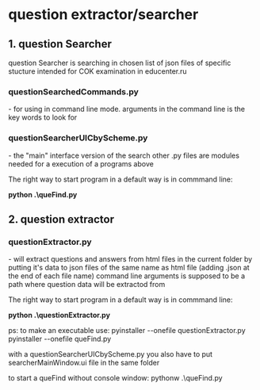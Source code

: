 <h1>question extractor/searcher</h1>

<h2>1. question Searcher</h2>
question Searcher is searching in chosen list of json files of specific stucture intended for COK examination in educenter.ru
<h3>questionSearchedCommands.py</h3> - for using in command line mode. arguments in the command line is the key words to look for
<h3>questionSearcherUICbyScheme.py</h3> - the "main" interface version of the search
other .py files are modules needed for a execution of a programs above

The right way to start program in a default way is in commmand line:

**python .\queFind.py**

<h2>2. question extractor</h2>

<h3>questionExtractor.py</h3> - will extract questions and answers from html files in the current folder by putting it's data to json files of the same name as html file (adding .json at the end of each file name)
command line arguments is supposed to be a path where question data will be extractod from

The right way to start program in a default way is in commmand line:

**python .\questionExtractor.py**

ps:
to make an executable use:
pyinstaller --onefile questionExtractor.py
pyinstaller --onefile queFind.py

with a questionSearcherUICbyScheme.py you also have to put searcherMainWindow.ui file in the same folder

to start a queFind without console window:
pythonw .\queFind.py